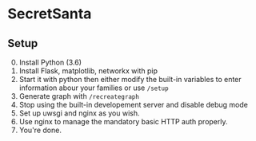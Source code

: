 # SecretSanta

## Setup
0. Install Python (3.6)
1. Install Flask, matplotlib, networkx with pip
2. Start it with python then either modify the built-in variables to enter information abour your families or use `/setup`
3. Generate graph with `/recreategraph`
4. Stop using the built-in developement server and disable debug mode
5. Set up uwsgi and nginx as you wish.
6. Use nginx to manage the mandatory basic HTTP auth properly.
7. You're done.